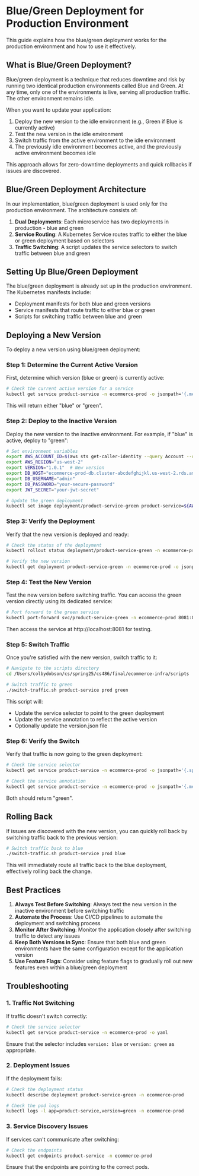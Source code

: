 # Blue/Green Deployment for Production Environment

This guide explains how the blue/green deployment works for the production environment and how to use it effectively.

## What is Blue/Green Deployment?

Blue/green deployment is a technique that reduces downtime and risk by running two identical production environments called Blue and Green. At any time, only one of the environments is live, serving all production traffic. The other environment remains idle.

When you want to update your application:

1. Deploy the new version to the idle environment (e.g., Green if Blue is currently active)
2. Test the new version in the idle environment
3. Switch traffic from the active environment to the idle environment
4. The previously idle environment becomes active, and the previously active environment becomes idle

This approach allows for zero-downtime deployments and quick rollbacks if issues are discovered.

## Blue/Green Deployment Architecture

In our implementation, blue/green deployment is used only for the production environment. The architecture consists of:

1. **Dual Deployments**: Each microservice has two deployments in production - blue and green
2. **Service Routing**: A Kubernetes Service routes traffic to either the blue or green deployment based on selectors
3. **Traffic Switching**: A script updates the service selectors to switch traffic between blue and green

## Setting Up Blue/Green Deployment

The blue/green deployment is already set up in the production environment. The Kubernetes manifests include:

- Deployment manifests for both blue and green versions
- Service manifests that route traffic to either blue or green
- Scripts for switching traffic between blue and green

## Deploying a New Version

To deploy a new version using blue/green deployment:

### Step 1: Determine the Current Active Version

First, determine which version (blue or green) is currently active:

```bash
# Check the current active version for a service
kubectl get service product-service -n ecommerce-prod -o jsonpath='{.metadata.annotations.service\.kubernetes\.io/active-version}'
```

This will return either "blue" or "green".

### Step 2: Deploy to the Inactive Version

Deploy the new version to the inactive environment. For example, if "blue" is active, deploy to "green":

```bash
# Set environment variables
export AWS_ACCOUNT_ID=$(aws sts get-caller-identity --query Account --output text)
export AWS_REGION="us-west-2"
export VERSION="1.0.1"  # New version
export DB_HOST="ecommerce-prod-db.cluster-abcdefghijkl.us-west-2.rds.amazonaws.com"
export DB_USERNAME="admin"
export DB_PASSWORD="your-secure-password"
export JWT_SECRET="your-jwt-secret"

# Update the green deployment
kubectl set image deployment/product-service-green product-service=${AWS_ACCOUNT_ID}.dkr.ecr.${AWS_REGION}.amazonaws.com/ecommerce-prod/product-service:${VERSION} -n ecommerce-prod
```

### Step 3: Verify the Deployment

Verify that the new version is deployed and ready:

```bash
# Check the status of the deployment
kubectl rollout status deployment/product-service-green -n ecommerce-prod

# Verify the new version
kubectl get deployment product-service-green -n ecommerce-prod -o jsonpath='{.spec.template.spec.containers[0].image}'
```

### Step 4: Test the New Version

Test the new version before switching traffic. You can access the green version directly using its dedicated service:

```bash
# Port forward to the green service
kubectl port-forward svc/product-service-green -n ecommerce-prod 8081:8080
```

Then access the service at http://localhost:8081 for testing.

### Step 5: Switch Traffic

Once you're satisfied with the new version, switch traffic to it:

```bash
# Navigate to the scripts directory
cd /Users/colbydobson/cs/spring25/cs486/final/ecommerce-infra/scripts

# Switch traffic to green
./switch-traffic.sh product-service prod green
```

This script will:

- Update the service selector to point to the green deployment
- Update the service annotation to reflect the active version
- Optionally update the version.json file

### Step 6: Verify the Switch

Verify that traffic is now going to the green deployment:

```bash
# Check the service selector
kubectl get service product-service -n ecommerce-prod -o jsonpath='{.spec.selector.version}'

# Check the service annotation
kubectl get service product-service -n ecommerce-prod -o jsonpath='{.metadata.annotations.service\.kubernetes\.io/active-version}'
```

Both should return "green".

## Rolling Back

If issues are discovered with the new version, you can quickly roll back by switching traffic back to the previous version:

```bash
# Switch traffic back to blue
./switch-traffic.sh product-service prod blue
```

This will immediately route all traffic back to the blue deployment, effectively rolling back the change.

## Best Practices

1. **Always Test Before Switching**: Always test the new version in the inactive environment before switching traffic
2. **Automate the Process**: Use CI/CD pipelines to automate the deployment and switching process
3. **Monitor After Switching**: Monitor the application closely after switching traffic to detect any issues
4. **Keep Both Versions in Sync**: Ensure that both blue and green environments have the same configuration except for the application version
5. **Use Feature Flags**: Consider using feature flags to gradually roll out new features even within a blue/green deployment

## Troubleshooting

### 1. Traffic Not Switching

If traffic doesn't switch correctly:

```bash
# Check the service selector
kubectl get service product-service -n ecommerce-prod -o yaml
```

Ensure that the selector includes `version: blue` or `version: green` as appropriate.

### 2. Deployment Issues

If the deployment fails:

```bash
# Check the deployment status
kubectl describe deployment product-service-green -n ecommerce-prod

# Check the pod logs
kubectl logs -l app=product-service,version=green -n ecommerce-prod
```

### 3. Service Discovery Issues

If services can't communicate after switching:

```bash
# Check the endpoints
kubectl get endpoints product-service -n ecommerce-prod
```

Ensure that the endpoints are pointing to the correct pods.
